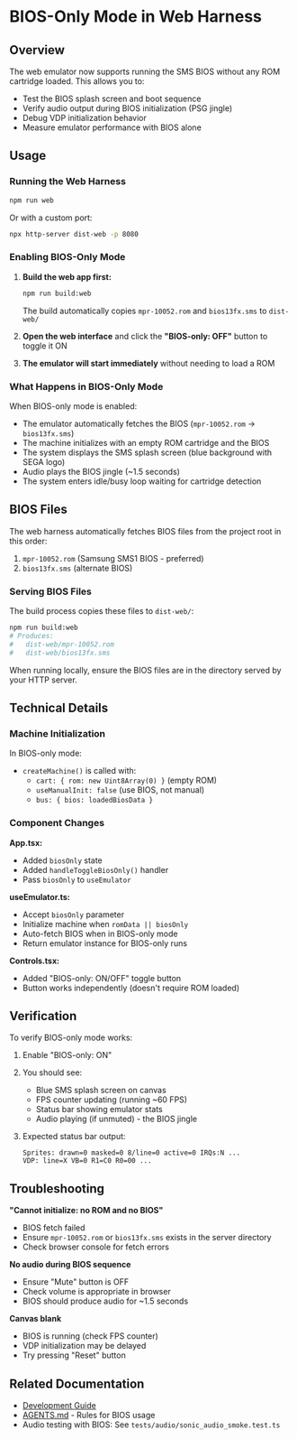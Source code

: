 # BIOS-Only Mode in Web Harness

## Overview

The web emulator now supports running the SMS BIOS without any ROM cartridge loaded. This allows you to:
- Test the BIOS splash screen and boot sequence
- Verify audio output during BIOS initialization (PSG jingle)
- Debug VDP initialization behavior
- Measure emulator performance with BIOS alone

## Usage

### Running the Web Harness

```bash
npm run web
```

Or with a custom port:
```bash
npx http-server dist-web -p 8080
```

### Enabling BIOS-Only Mode

1. **Build the web app first:**
   ```bash
   npm run build:web
   ```
   The build automatically copies `mpr-10052.rom` and `bios13fx.sms` to `dist-web/`

2. **Open the web interface** and click the **"BIOS-only: OFF"** button to toggle it ON

3. **The emulator will start immediately** without needing to load a ROM

### What Happens in BIOS-Only Mode

When BIOS-only mode is enabled:
- The emulator automatically fetches the BIOS (`mpr-10052.rom` → `bios13fx.sms`)
- The machine initializes with an empty ROM cartridge and the BIOS
- The system displays the SMS splash screen (blue background with SEGA logo)
- Audio plays the BIOS jingle (~1.5 seconds)
- The system enters idle/busy loop waiting for cartridge detection

## BIOS Files

The web harness automatically fetches BIOS files from the project root in this order:
1. `mpr-10052.rom` (Samsung SMS1 BIOS - preferred)
2. `bios13fx.sms` (alternate BIOS)

### Serving BIOS Files

The build process copies these files to `dist-web/`:
```bash
npm run build:web
# Produces:
#   dist-web/mpr-10052.rom
#   dist-web/bios13fx.sms
```

When running locally, ensure the BIOS files are in the directory served by your HTTP server.

## Technical Details

### Machine Initialization

In BIOS-only mode:
- `createMachine()` is called with:
  - `cart: { rom: new Uint8Array(0) }` (empty ROM)
  - `useManualInit: false` (use BIOS, not manual)
  - `bus: { bios: loadedBiosData }`

### Component Changes

**App.tsx:**
- Added `biosOnly` state
- Added `handleToggleBiosOnly()` handler
- Pass `biosOnly` to `useEmulator`

**useEmulator.ts:**
- Accept `biosOnly` parameter
- Initialize machine when `romData || biosOnly`
- Auto-fetch BIOS when in BIOS-only mode
- Return emulator instance for BIOS-only runs

**Controls.tsx:**
- Added "BIOS-only: ON/OFF" toggle button
- Button works independently (doesn't require ROM loaded)

## Verification

To verify BIOS-only mode works:

1. Enable "BIOS-only: ON"
2. You should see:
   - Blue SMS splash screen on canvas
   - FPS counter updating (running ~60 FPS)
   - Status bar showing emulator stats
   - Audio playing (if unmuted) - the BIOS jingle

3. Expected status bar output:
   ```
   Sprites: drawn=0 masked=0 8/line=0 active=0 IRQs:N ...
   VDP: line=X VB=0 R1=C0 R0=00 ...
   ```

## Troubleshooting

**"Cannot initialize: no ROM and no BIOS"**
- BIOS fetch failed
- Ensure `mpr-10052.rom` or `bios13fx.sms` exists in the server directory
- Check browser console for fetch errors

**No audio during BIOS sequence**
- Ensure "Mute" button is OFF
- Check volume is appropriate in browser
- BIOS should produce audio for ~1.5 seconds

**Canvas blank**
- BIOS is running (check FPS counter)
- VDP initialization may be delayed
- Try pressing "Reset" button

## Related Documentation

- [Development Guide](./EMULATOR_PLAN.md)
- [AGENTS.md](../AGENTS.md) - Rules for BIOS usage
- Audio testing with BIOS: See `tests/audio/sonic_audio_smoke.test.ts`
